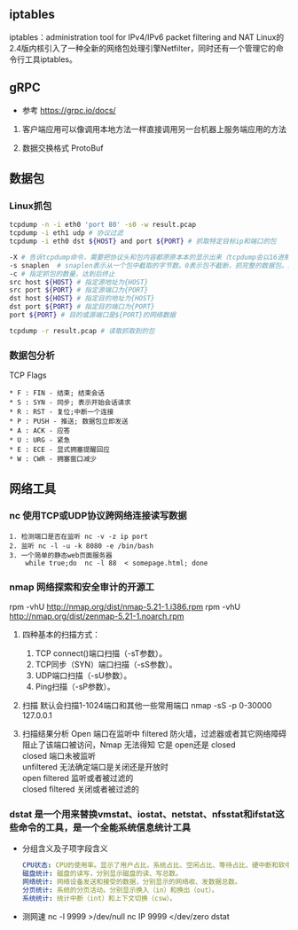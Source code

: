 ## iptables
iptables：administration tool for IPv4/IPv6 packet filtering and NAT
Linux的2.4版内核引入了一种全新的网络包处理引擎Netfilter，同时还有一个管理它的命令行工具iptables。

## gRPC
- 参考
https://grpc.io/docs/

1. 客户端应用可以像调用本地方法一样直接调用另一台机器上服务端应用的方法

2. 数据交换格式 ProtoBuf 

## 数据包
### Linux抓包
```bash
tcpdump -n -i eth0 'port 80' -s0 -w result.pcap
tcpdump -i eth1 udp # 协议过滤  
tcpdump -i eth0 dst ${HOST} and port ${PORT} # 抓取特定目标ip和端口的包

-X # 告诉tcpdump命令，需要把协议头和包内容都原原本本的显示出来（tcpdump会以16进制和ASCII的形式显示），这在进行协议分析时是绝对的利器。
-s snaplen  # snaplen表示从一个包中截取的字节数。0表示包不截断，抓完整的数据包。默认的话 tcpdump 只显示部分数据包,默认68字节。
-c # 指定抓包的数量，达到后终止
src host ${HOST} # 指定源地址为{HOST}
src port ${PORT} # 指定源端口为{PORT}
dst host ${HOST} # 指定目的地址为{HOST}
dst port ${PORT} # 指定目的端口为{PORT}
port ${PORT} # 目的或源端口是${PORT}的网络数据

tcpdump -r result.pcap # 读取抓取到的包
```
### 数据包分析
TCP Flags
```
* F : FIN - 结束; 结束会话
* S : SYN - 同步; 表示开始会话请求
* R : RST - 复位;中断一个连接
* P : PUSH - 推送; 数据包立即发送
* A : ACK - 应答
* U : URG - 紧急
* E : ECE - 显式拥塞提醒回应
* W : CWR - 拥塞窗口减少
```

## 网络工具
### nc 使用TCP或UDP协议跨网络连接读写数据
    1. 检测端口是否在监听 nc -v -z ip port
    2. 监听 nc -l -u -k 8080 -e /bin/bash
    3. 一个简单的静态web页面服务器
        while true;do  nc -l 88  < somepage.html; done

### nmap 网络探索和安全审计的开源工
rpm -vhU http://nmap.org/dist/nmap-5.21-1.i386.rpm
rpm -vhU http://nmap.org/dist/zenmap-5.21-1.noarch.rpm

1. 四种基本的扫描方式：
    1. TCP connect()端口扫描（-sT参数）。
    2. TCP同步（SYN）端口扫描（-sS参数）。
    3. UDP端口扫描（-sU参数）。
    4. Ping扫描（-sP参数）。

2. 扫描 默认会扫描1-1024端口和其他一些常用端口
    nmap -sS -p 0-30000 127.0.0.1

3. 扫描结果分析
    Open 端口在监听中
    filtered 防火墙，过滤器或者其它网络障碍阻止了该端口被访问，Nmap 无法得知 它是 open还是 closed   
    closed 端口未被监听  
    unfiltered 无法确定端口是关闭还是开放时   
    open filtered 监听或者被过滤的  
    closed filtered 关闭或者被过滤的  



### dstat 是一个用来替换vmstat、iostat、netstat、nfsstat和ifstat这些命令的工具，是一个全能系统信息统计工具
- 分组含义及子项字段含义
    ```yaml
    CPU状态: CPU的使用率。显示了用户占比，系统占比、空闲占比、等待占比、硬中断和软中断情况。
    磁盘统计: 磁盘的读写，分别显示磁盘的读、写总数。
    网络统计: 网络设备发送和接受的数据，分别显示的网络收、发数据总数。
    分页统计: 系统的分页活动。分别显示换入（in）和换出（out）。
    系统统计: 统计中断（int）和上下文切换（csw）。
    ```
- 测网速
    nc -l 9999 >/dev/null
    nc IP 9999 </dev/zero
    dstat
